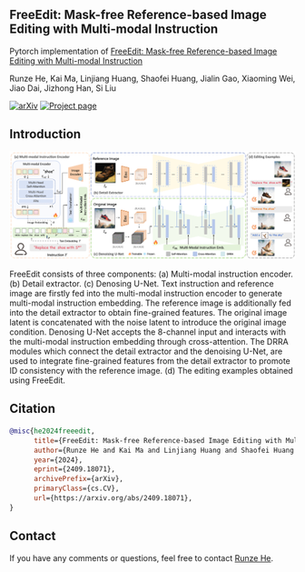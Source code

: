 ## <span>FreeEdit: Mask-free Reference-based Image Editing with Multi-modal Instruction

Pytorch implementation of [FreeEdit: Mask-free Reference-based Image Editing with Multi-modal Instruction](https://arxiv.org/abs/2409.18071)

Runze He,
Kai Ma,
Linjiang Huang,
Shaofei Huang,
Jialin Gao,
Xiaoming Wei,
Jiao Dai,
Jizhong Han,
Si Liu

[![arXiv](https://img.shields.io/badge/ArXiv-2409.18071-brightgreen)](https://arxiv.org/abs/2409.18071)
[![Project page](https://img.shields.io/badge/Project-Page-brightgreen)](https://freeedit.github.io/)

<!-- <div align="center"> -->
<!-- <img src="./assets/task.png"> -->
<!-- <i> Comparison between mask-based paradigm and mask-free paradigm, the former requires the user to provide the source mask to specify the editing area, while the latter conditions the diffusion model with language instructions, without the need for the masks. Reference-based inpainting conditions the model on reference image embedding, no longer supporting natural language. We use multi-modal instruction to introduce reference image features while still retaining the perception of natural language. </i> -->
<!-- </div> -->


<!-- ## Updates

- [2024/3/12] Code released.
- [2023/12/4] Paper is available [here](https://arxiv.org/abs/2312.01663). -->


## Introduction

<img src="./assets/pipeline.png">

FreeEdit consists of three components: (a) Multi-modal instruction encoder. (b) Detail extractor. (c) Denosing U-Net. Text instruction and reference image are firstly fed into the multi-modal instruction encoder to generate multi-modal instruction embedding. The reference image is additionally fed into the detail extractor to obtain fine-grained features. The original image latent is concatenated with the noise latent to introduce the original image condition. Denosing U-Net accepts the 8-channel input and interacts with the multi-modal instruction embedding through cross-attention. The DRRA modules which connect the detail extractor and the denoising U-Net, are used to integrate fine-grained features from the detail extractor to promote ID consistency with the reference image. (d) The editing examples obtained using FreeEdit.


<!-- Introducing user-specified visual concepts in image editing is highly practical as these concepts convey the user's intent more precisely than text-based descriptions. We propose FreeEdit, a novel approach for achieving such reference-based image editing, which can accurately reproduce the visual concept from the reference image based on user-friendly language instructions. Our approach leverages the multi-modal instruction encoder to encode language instructions to guide the editing process. This implicit way of locating the editing area eliminates the need for manual editing masks. To enhance the reconstruction of reference details, we introduce the Decoupled Residual ReferAttention (DRRA) module. This module is designed to integrate fine-grained reference features extracted by a detail extractor into the image editing process in a residual way without interfering with the original self-attention. Given that existing datasets are unsuitable for reference-based image editing tasks, particularly due to the difficulty in constructing image triplets that include a reference image, we curate a high-quality dataset, FreeBench, using a newly developed twice-repainting scheme. FreeBench comprises the images before and after editing, detailed editing instructions, as well as a reference image that maintains the identity of the edited object, encompassing tasks such as object addition, replacement, and deletion. By conducting phased training on FreeBench followed by quality tuning, FreeEdit achieves high-quality zero-shot editing through convenient language instructions. We conduct extensive experiments to evaluate the effectiveness of FreeEdit across multiple task types, demonstrating its superiority over existing methods. -->

## Citation

```bibtex
@misc{he2024freeedit,
      title={FreeEdit: Mask-free Reference-based Image Editing with Multi-modal Instruction}, 
      author={Runze He and Kai Ma and Linjiang Huang and Shaofei Huang and Jialin Gao and Xiaoming Wei and Jiao Dai and Jizhong Han and Si Liu},
      year={2024},
      eprint={2409.18071},
      archivePrefix={arXiv},
      primaryClass={cs.CV},
      url={https://arxiv.org/abs/2409.18071}, 
}
```

## Contact

If you have any comments or questions, feel free to contact [Runze He](https://github.com/hrz2000).